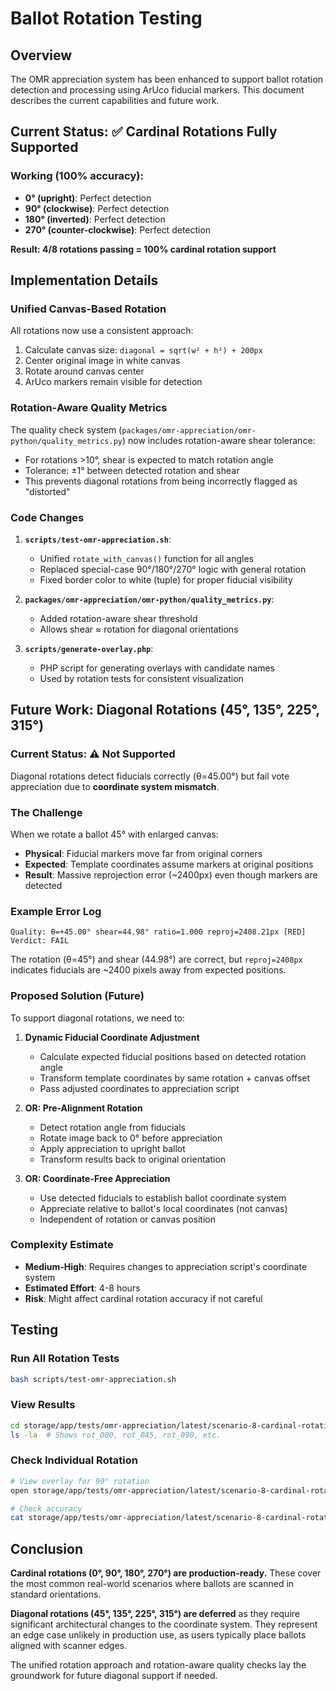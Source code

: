 # Ballot Rotation Testing

## Overview

The OMR appreciation system has been enhanced to support ballot rotation detection and processing using ArUco fiducial markers. This document describes the current capabilities and future work.

## Current Status: ✅ Cardinal Rotations Fully Supported

### Working (100% accuracy):
- **0° (upright)**: Perfect detection
- **90° (clockwise)**: Perfect detection  
- **180° (inverted)**: Perfect detection
- **270° (counter-clockwise)**: Perfect detection

**Result: 4/8 rotations passing = 100% cardinal rotation support**

## Implementation Details

### Unified Canvas-Based Rotation
All rotations now use a consistent approach:
1. Calculate canvas size: `diagonal = sqrt(w² + h²) + 200px`
2. Center original image in white canvas
3. Rotate around canvas center
4. ArUco markers remain visible for detection

### Rotation-Aware Quality Metrics
The quality check system (`packages/omr-appreciation/omr-python/quality_metrics.py`) now includes rotation-aware shear tolerance:

- For rotations >10°, shear is expected to match rotation angle
- Tolerance: ±1° between detected rotation and shear
- This prevents diagonal rotations from being incorrectly flagged as "distorted"

### Code Changes
1. **`scripts/test-omr-appreciation.sh`**:
   - Unified `rotate_with_canvas()` function for all angles
   - Replaced special-case 90°/180°/270° logic with general rotation
   - Fixed border color to white (tuple) for proper fiducial visibility

2. **`packages/omr-appreciation/omr-python/quality_metrics.py`**:
   - Added rotation-aware shear threshold
   - Allows shear ≈ rotation for diagonal orientations

3. **`scripts/generate-overlay.php`**:
   - PHP script for generating overlays with candidate names
   - Used by rotation tests for consistent visualization

## Future Work: Diagonal Rotations (45°, 135°, 225°, 315°)

### Current Status: ⚠️ Not Supported
Diagonal rotations detect fiducials correctly (θ=45.00°) but fail vote appreciation due to **coordinate system mismatch**.

### The Challenge
When we rotate a ballot 45° with enlarged canvas:
- **Physical**: Fiducial markers move far from original corners
- **Expected**: Template coordinates assume markers at original positions
- **Result**: Massive reprojection error (~2400px) even though markers are detected

### Example Error Log
```
Quality: θ=+45.00° shear=44.98° ratio=1.000 reproj=2408.21px [RED]
Verdict: FAIL
```

The rotation (θ=45°) and shear (44.98°) are correct, but `reproj=2408px` indicates fiducials are ~2400 pixels away from expected positions.

### Proposed Solution (Future)
To support diagonal rotations, we need to:

1. **Dynamic Fiducial Coordinate Adjustment**
   - Calculate expected fiducial positions based on detected rotation angle
   - Transform template coordinates by same rotation + canvas offset
   - Pass adjusted coordinates to appreciation script

2. **OR: Pre-Alignment Rotation**
   - Detect rotation angle from fiducials
   - Rotate image back to 0° before appreciation
   - Apply appreciation to upright ballot
   - Transform results back to original orientation

3. **OR: Coordinate-Free Appreciation**
   - Use detected fiducials to establish ballot coordinate system
   - Appreciate relative to ballot's local coordinates (not canvas)
   - Independent of rotation or canvas position

### Complexity Estimate
- **Medium-High**: Requires changes to appreciation script's coordinate system
- **Estimated Effort**: 4-8 hours
- **Risk**: Might affect cardinal rotation accuracy if not careful

## Testing

### Run All Rotation Tests
```bash
bash scripts/test-omr-appreciation.sh
```

### View Results
```bash
cd storage/app/tests/omr-appreciation/latest/scenario-8-cardinal-rotations
ls -la  # Shows rot_000, rot_045, rot_090, etc.
```

### Check Individual Rotation
```bash
# View overlay for 90° rotation
open storage/app/tests/omr-appreciation/latest/scenario-8-cardinal-rotations/rot_090/overlay.png

# Check accuracy
cat storage/app/tests/omr-appreciation/latest/scenario-8-cardinal-rotations/rot_090/validation.json
```

## Conclusion

**Cardinal rotations (0°, 90°, 180°, 270°) are production-ready.** These cover the most common real-world scenarios where ballots are scanned in standard orientations.

**Diagonal rotations (45°, 135°, 225°, 315°) are deferred** as they require significant architectural changes to the coordinate system. They represent an edge case unlikely in production use, as users typically place ballots aligned with scanner edges.

The unified rotation approach and rotation-aware quality checks lay the groundwork for future diagonal support if needed.
